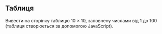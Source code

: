 ## Таблиця

Вивести на сторінку таблицю 10 × 10, заповнену числами від 1 до 100 (таблиця створюється за допомогою JavaScript).